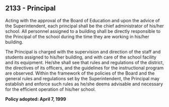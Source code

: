 ## 2133 - Principal

Acting with the approval of the Board of Education and upon the advice of the Superintendent, each principal shall be the chief administrator of his/her school.  All personnel assigned to a building shall be directly responsible to the Principal of the school during the time they are working in his/her building.

The Principal is charged with the supervision and direction of the staff and students assigned to his/her building, and with care of the school facility and its equipment.  He/she shall see that rules and regulations of the district, the directives of its officers, and the guidelines for the instructional program are observed.  Within the framework of the policies of the Board and the general rules and regulations set by the Superintendent, the Principal may establish and enforce such rules as he/she deems advisable and necessary for the efficient operation of his/her school.

**Policy adopted:  April 7, 1999**